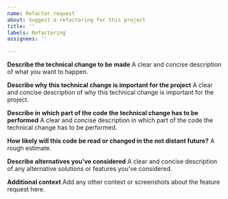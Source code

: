 ```yaml
---
name: Refactor request
about: Suggest a refactoring for this project
title: ''
labels: Refactoring
assignees: ''

---
```


**Describe the technical change to be made**
A clear and concise description of what you want to happen.

**Describe why this technical change is important for the project**
A clear and concise description of why this technical change is important for the project.

**Describe in which part of the code the technical change has to be performed**
A clear and concise description in which part of the code the technical change has to be performed.

**How likely will this code be read or changed in the not distant future?**
A rough estimate.

**Describe alternatives you've considered**
A clear and concise description of any alternative solutions or features you've considered.

**Additional context**
Add any other context or screenshots about the feature request here.
